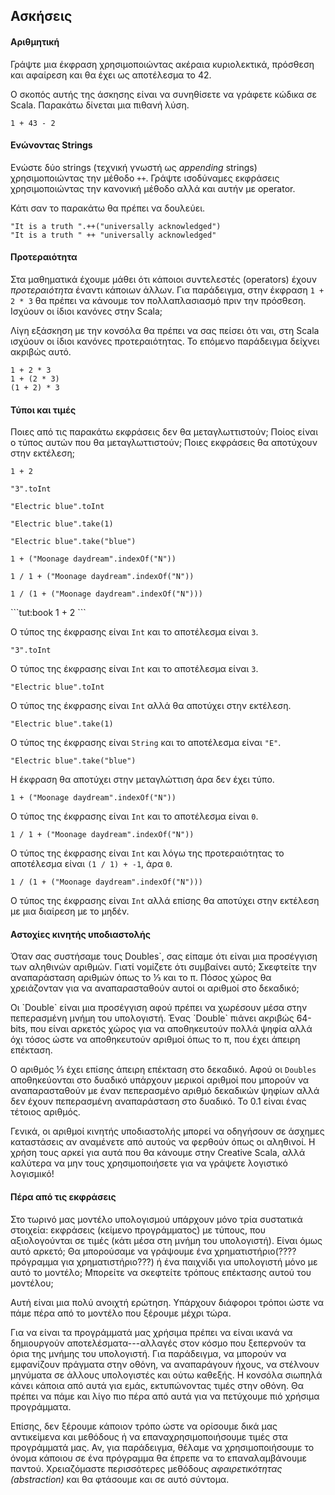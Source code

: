 ## Ασκήσεις

#### Αριθμητική

Γράψτε μια έκφραση χρησιμοποιώντας ακέραια κυριολεκτικά, πρόσθεση και αφαίρεση και θα έχει ως αποτέλεσμα το 42.

<div class="solution">
Ο σκοπός αυτής της άσκησης είναι να συνηθίσετε να γράφετε κώδικα σε Scala. Παρακάτω δίνεται μια πιθανή λύση.

```tut:book
1 + 43 - 2
```
</div>


#### Ενώνοντας Strings

Ενώστε δύο strings (τεχνική γνωστή ως *appending* strings) χρησιμοποιώντας την μέθοδο `++`. Γράψτε ισοδύναμες εκφράσεις χρησιμοποιώντας την κανονική μέθοδο αλλά και αυτήν με operator.

<div class="solution">
Κάτι σαν το παρακάτω θα πρέπει να δουλεύει.

```tut:book
"It is a truth ".++("universally acknowledged")
"It is a truth " ++ "universally acknowledged"
```
</div>

#### Προτεραιότητα

Στα μαθηματικά έχουμε μάθει ότι κάποιοι συντελεστές (operators) έχουν *προτεραιότητα* έναντι κάποιων άλλων. Για παράδειγμα, στην έκφραση `1 + 2 * 3` θα πρέπει να κάνουμε τον πολλαπλασιασμό πριν την πρόσθεση. Ισχύουν οι ίδιοι κανόνες στην Scala;

<div class="solution">
Λίγη εξάσκηση με την κονσόλα θα πρέπει να σας πείσει ότι ναι, στη Scala ισχύουν οι ίδιοι κανόνες προτεραιότητας. Το επόμενο παράδειγμα δείχνει ακριβώς αυτό.

```tut:book
1 + 2 * 3
1 + (2 * 3)
(1 + 2) * 3
```
</div>


#### Τύποι και τιμές

Ποιες από τις παρακάτω εκφράσεις δεν θα μεταγλωττιστούν; Ποίος είναι ο τύπος αυτών που θα μεταγλωττιστούν; Ποιες εκφράσεις θα αποτύχουν στην εκτέλεση;

```tut:silent
1 + 2
```

```tut:silent
"3".toInt
```

```tut:fail:silent
"Electric blue".toInt
```

```tut:silent
"Electric blue".take(1)
```

```tut:fail:silent
"Electric blue".take("blue")
```

```tut:silent
1 + ("Moonage daydream".indexOf("N"))
```

```tut:silent
1 / 1 + ("Moonage daydream".indexOf("N"))
```

```tut:fail:silent
1 / (1 + ("Moonage daydream".indexOf("N")))
```

<div class="solution">
```tut:book
1 + 2
```

Ο τύπος της έκφρασης είναι `Int` και το αποτέλεσμα είναι `3`.


```tut:book
"3".toInt
```

Ο τύπος της έκφρασης είναι `Int` και το αποτέλεσμα είναι `3`.

```tut:fail:book
"Electric blue".toInt
```

Ο τύπος της έκφρασης είναι `Int` αλλά θα αποτύχει στην εκτέλεση.

```tut:silent
"Electric blue".take(1)
```

Ο τύπος της έκφρασης είναι `String` και το αποτέλεσμα είναι `"E"`.

```tut:fail:book
"Electric blue".take("blue")
```

Η έκφραση θα αποτύχει στην μεταγλώττιση άρα δεν έχει τύπο.

```tut:book
1 + ("Moonage daydream".indexOf("N"))
```

Ο τύπος της έκφρασης είναι `Int` και το αποτέλεσμα είναι  `0`.

```tut:book
1 / 1 + ("Moonage daydream".indexOf("N"))
```

Ο τύπος της έκφρασης είναι `Int` και λόγω της προτεραιότητας το αποτέλεσμα είναι  `(1 / 1) + -1`, άρα `0`.

```tut:fail:silent
1 / (1 + ("Moonage daydream".indexOf("N")))
```

Ο τύπος της έκφρασης είναι `Int` αλλά επίσης θα αποτύχει στην εκτέλεση με μια διαίρεση με το μηδέν.
</div>

#### Αστοχίες κινητής υποδιαστολής

Όταν σας συστήσαμε τους Doubles`, σας είπαμε ότι είναι μια προσέγγιση των αληθινών αριθμών. Γιατί νομίζετε ότι συμβαίνει αυτό; Σκεφτείτε την αναπαράσταση αριθμών όπως το ⅓ και το π. Πόσος χώρος θα χρειάζονταν για να αναπαρασταθούν αυτοί οι αριθμοί στο δεκαδικό;

<div class="solution">
Οι `Double` είναι μια προσέγγιση αφού πρέπει να χωρέσουν μέσα στην πεπερασμένη μνήμη του υπολογιστή. Ένας `Double` πιάνει ακριβώς 64-bits, που είναι αρκετός χώρος για να αποθηκευτούν πολλά ψηφία αλλά όχι τόσος ώστε να αποθηκευτούν αριθμοί όπως το π, που έχει άπειρη επέκταση.

Ο αριθμός ⅓ έχει επίσης άπειρη επέκταση στο δεκαδικό. Αφού οι `Doubles` αποθηκεύονται στο δυαδικό υπάρχουν μερικοί αριθμοί που μπορούν να αναπαρασταθούν με έναν πεπερασμένο αριθμό δεκαδικών ψηφίων αλλά δεν έχουν πεπερασμένη αναπαράσταση στο δυαδικό. Το 0.1 είναι ένας τέτοιος αριθμός.

Γενικά, οι αριθμοί κινητής υποδιαστολής μπορεί να οδηγήσουν σε άσχημες καταστάσεις αν αναμένετε από αυτούς να φερθούν όπως οι αληθινοί. Η χρήση τους αρκεί για αυτά που θα κάνουμε στην Creative Scala, αλλά καλύτερα να μην τους χρησιμοποιήσετε για να γράψετε λογιστικό λογισμικό!
</div>

#### Πέρα από τις εκφράσεις

Στο τωρινό μας μοντέλο υπολογισμού υπάρχουν μόνο τρία συστατικά στοιχεία: εκφράσεις (κείμενο προγράμματος) με τύπους, που αξιολογούνται σε τιμές (κάτι μέσα στη μνήμη του υπολογιστή). Είναι όμως αυτό αρκετό; Θα μπορούσαμε να γράψουμε ένα χρηματιστήριο(????πρόγραμμα για χρηματιστήριο???) ή ένα παιχνίδι για υπολογιστή μόνο με αυτό το μοντέλο; Μπορείτε να σκεφτείτε τρόπους επέκτασης αυτού του μοντέλου;

<div class="solution">
Αυτή είναι μια πολύ ανοιχτή ερώτηση. Υπάρχουν διάφοροι τρόποι ώστε να πάμε πέρα από το μοντέλο που ξέρουμε μέχρι τώρα.

Για να είναι τα προγράμματά μας χρήσιμα πρέπει να είναι ικανά να δημιουργούν αποτελέσματα---αλλαγές στον κόσμο που ξεπερνούν τα όρια της μνήμης του υπολογιστή. Για παράδειγμα, να μπορούν να εμφανίζουν πράγματα στην οθόνη, να αναπαράγουν ήχους, να στέλνουν μηνύματα σε άλλους υπολογιστές και ούτω καθεξής. Η κονσόλα σιωπηλά κάνει κάποια από αυτά για εμάς, εκτυπώνοντας τιμές στην οθόνη. Θα πρέπει να πάμε και λίγο πιο πέρα από αυτά για να πετύχουμε πιό χρήσιμα προγράμματα.

Επίσης, δεν ξέρουμε κάποιον τρόπο ώστε να ορίσουμε δικά μας αντικείμενα και μεθόδους ή να επαναχρησιμοποιήσουμε τιμές στα προγράμματά μας. Αν, για παράδειγμα, θέλαμε να χρησιμοποιήσουμε το όνομα κάποιου σε ένα πρόγραμμα θα έπρεπε να το επαναλαμβάνουμε παντού. Χρειαζόμαστε περισσότερες μεθόδους *αφαιρετικότητας (abstraction)* και θα φτάσουμε και σε αυτό σύντομα.
</div>
